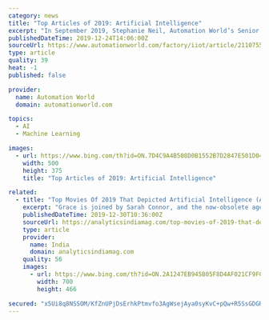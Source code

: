 ```yaml
---
category: news
title: "Top Articles of 2019: Artificial Intelligence"
excerpt: "In September 2019, Stephanie Neil, Automation World’s Senior Editor, reported on how Siemens is using neural networks in its controller programs to enable controllers to recognize complex patters, much like the human brain. By bringing this technology into the company’s S7-1500 controller and ET 200MP I/O system with the release of the S7 ..."
publishedDateTime: 2019-12-24T14:06:00Z
sourceUrl: https://www.automationworld.com/factory/iiot/article/21107558/top-articles-of-2019-artificial-intelligence
type: article
quality: 39
heat: -1
published: false

provider:
  name: Automation World
  domain: automationworld.com

topics:
  - AI
  - Machine Learning

images:
  - url: https://www.bing.com/th?id=ON.7D4C9A4B508D0B1552B7D2847E501D04
    width: 500
    height: 375
    title: "Top Articles of 2019: Artificial Intelligence"

related:
  - title: "Top Movies Of 2019 That Depicted Artificial Intelligence (AI)"
    excerpt: "Grace is joined by Sarah Connor, and the now-obsolete ageing model of T-800 Terminator — the original killer robot in the first movie (1984). We all know Tony Stark as the man of advanced technology and when it comes to artificial intelligence, Stark has nothing short of state-of-the-art technology in Marvel’s cinematic universe."
    publishedDateTime: 2019-12-30T10:36:00Z
    sourceUrl: https://analyticsindiamag.com/top-movies-of-2019-that-depicted-artificial-intelligence-ai/
    type: article
    provider:
      name: India
      domain: analyticsindiamag.com
    quality: 56
    images:
      - url: https://www.bing.com/th?id=ON.2A1247EB945B05F8D4AF021CF9FC8E35
        width: 700
        height: 466

secured: "x5Ui8q8NSSOM/KfZnUPjDsErhkPtmvfo3AgWsejAya0syKvC+pQw+R5SsGDGRdefmSqZB/vKzLRoE46319VEeTs4az3erYrubTmjSgoWssGOjFCmXyAPBZh5erVlFHVSS34Aq8X7paXmCahbwq6hsrskn+Uj2+jLUidcuhdgsEDsqnw1/CTmnAo9IyCMhLq64ZHmej/62qGjZ+8jA2rlxNTIKqf9EjFSmZ6tn0SC4nVFuvtwXLCFl9NXnnMmNgCkG9nCuwkIJ12P1e7fuHkBTQ==;JOSsOXJ/rWMf4rxXBqw+iQ=="
---
```


